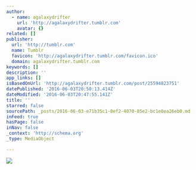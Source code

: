 ```yaml
---
author:
  - name: agalaxydrifter
    url: 'http://agalaxydrifter.tumblr.com'
    avatar: {}
related: []
publisher:
  url: 'http://tumblr.com'
  name: Tumblr
  favicon: 'http://agalaxydrifter.tumblr.com/favicon.ico'
  domain: agalaxydrifter.tumblr.com
keywords: []
description: ''
app_links: []
isBasedOnUrl: 'http://agalaxydrifter.tumblr.com/post/25594823751'
datePublished: '2016-06-03T20:50:13.414Z'
dateModified: '2016-06-03T20:47:55.141Z'
title: ''
starred: false
sourcePath: _posts/2016-06-03-e71b35c1-8ef2-4070-85e2-bc1e0ea26eb0.md
inFeed: true
hasPage: false
inNav: false
_context: 'http://schema.org'
_type: MediaObject

---
```

<article style=""><img src="http://67.media.tumblr.com/tumblr_m5w9p8TWX31qewacoo1_r1_500.jpg" /></article>
